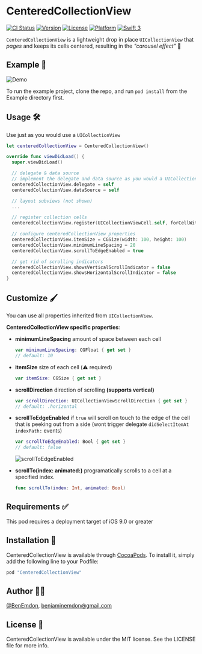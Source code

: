 # CenteredCollectionView

[![CI Status](http://img.shields.io/travis/BenEmdon/CenteredCollectionView.svg?style=flat)](https://travis-ci.org/BenEmdon/CenteredCollectionView)
[![Version](https://img.shields.io/cocoapods/v/CenteredCollectionView.svg?style=flat)](http://cocoapods.org/pods/CenteredCollectionView)
[![License](https://img.shields.io/cocoapods/l/CenteredCollectionView.svg?style=flat)](http://cocoapods.org/pods/CenteredCollectionView)
[![Platform](https://img.shields.io/cocoapods/p/CenteredCollectionView.svg?style=flat)](http://cocoapods.org/pods/CenteredCollectionView)
[![Swift 3](https://img.shields.io/badge/Swift-3.0.x-orange.svg?style=flat)](https://swift.org)

`CenteredCollectionView` is a lightweight drop in place `UICollectionView` that _pages_ and keeps its cells centered, resulting in the _"carousel effect"_ 🎡

## Example 📱

![Demo](/GitHub/demo.gif)

To run the example project, clone the repo, and run `pod install` from the Example directory first.

## Usage 🛠
Use just as you would use a `UICollectionView`
```Swift
let centeredCollectionView = CenteredCollectionView()

override func viewDidLoad() {
  super.viewDidLoad()

  // delegate & data source
  // implement the delegate and data source as you would a UICollectionView
  centeredCollectionView.delegate = self
  centeredCollectionView.dataSource = self

  // layout subviews (not shown)
  ...

  // register collection cells
  centeredCollectionView.register(UICollectionViewCell.self, forCellWithReuseIdentifier: String(describing: UICollectionViewCell.self))

  // configure centeredCollectionView properties
  centeredCollectionView.itemSize = CGSize(width: 100, height: 100)
  centeredCollectionView.minimumLineSpacing = 20
  centeredCollectionView.scrollToEdgeEnabled = true

  // get rid of scrolling indicators
  centeredCollectionView.showsVerticalScrollIndicator = false
  centeredCollectionView.showsHorizontalScrollIndicator = false
}
```

## Customize 🖌
You can use all properties inherited from `UICollectionView`.

**CenteredCollectionView specific properties**:

* **minimumLineSpacing** amount of space between each cell
  ```Swift
  var minimumLineSpacing: CGFloat { get set }
  // default: 10
  ```

* **itemSize** size of each cell (⚠️ required)
  ```Swift
  var itemSize: CGSize { get set }
  ```

* **scrollDirection** direction of scrolling **(supports vertical)**
  ```Swift
  var scrollDirection: UICollectionViewScrollDirection { get set }
  // default: .horizontal
  ```

* **scrollToEdgeEnabled** if `true` will scroll on touch to the edge of the cell that is peeking out from a side (wont trigger delegate `didSelectItemAt indexPath:` events)
  ```Swift
  var scrollToEdgeEnabled: Bool { get set }
  // default: false
  ```
  ![scrollToEdgeEnabled](/GitHub/ScrollToEdge.gif)

* **scrollTo(index: animated:)** programatically scrolls to a cell at a specified index.
  ```Swift
  func scrollTo(index: Int, animated: Bool)
  ```

## Requirements ✅
This pod requires a deployment target of iOS 9.0 or greater

## Installation 📲

CenteredCollectionView is available through [CocoaPods](http://cocoapods.org). To install
it, simply add the following line to your Podfile:

```ruby
pod "CenteredCollectionView"
```

## Author 👨‍💻

[@BenEmdon](https://twitter.com/BenEmdon), benjaminemdon@gmail.com

## License 📄

CenteredCollectionView is available under the MIT license. See the LICENSE file for more info.

